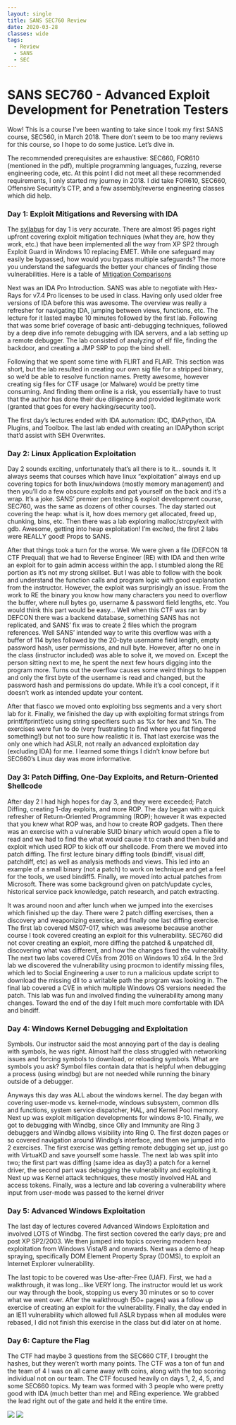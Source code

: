```yaml
---
layout: single
title: SANS SEC760 Review
date: 2020-03-28
classes: wide
tags:
  - Review
  - SANS
  - SEC
---
```


# SANS SEC760 - Advanced Exploit Development for Penetration Testers

Wow! This is a course I’ve been wanting to take since I took my first SANS course, SEC560, in March 2018. There don’t seem to be too many reviews for this course, so I hope to do some justice. Let’s dive in.

The recommended prerequisites are exhaustive: SEC660, FOR610 (mentioned in the pdf), multiple programming languages, fuzzing, reverse engineering code, etc. At this point I did not meet all these recommended requirements, I only started my journey in 2018. I did take FOR610, SEC660, Offensive Security’s CTP, and a few assembly/reverse engineering classes which did help. 


### Day 1: Exploit Mitigations and Reversing with IDA
The [syllabus](https://www.sans.org/course/advanced-exploit-development-penetration-testers) for day 1 is very accurate. There are almost 95 pages right upfront covering exploit mitigation techniques (what they are, how they work, etc.) that have been implemented all the way from XP SP2 through Exploit Guard in Windows 10 replacing EMET. While one safeguard may easily be bypassed, how would you bypass multiple safeguards? The more you understand the safeguards the better your chances of finding those vulnerabilities. Here is a table of [Mitigation Comparisons](https://docs.microsoft.com/en-us/windows/security/threat-protection/microsoft-defender-atp/exploit-protection#mitigation-comparison)

Next was an IDA Pro Introduction. SANS was able to negotiate with Hex-Rays for v7.4 Pro licenses to be used in class. Having only used older free versions of IDA before this was awesome. The overview was really a refresher for navigating IDA, jumping between views, functions, etc. The lecture for it lasted maybe 10 minutes followed by the first lab. Following that was some brief coverage of basic anti-debugging techniques, followed by a deep dive info remote debugging with IDA servers, and a lab setting up a remote debugger. The lab consisted of analyzing of elf file, finding the backdoor, and creating a JMP SRP to pop the bind shell. 

Following that we spent some time with FLIRT and FLAIR. This section was short, but the lab resulted in creating our own sig file for a stripped binary, so we’d be able to resolve function names. Pretty awesome, however creating sig files for CTF usage (or Malware) would be pretty time consuming. And finding them online is a risk, you essentially have to trust that the author has done their due diligence and provided legitimate work (granted that goes for every hacking/security tool).

The first day’s lectures ended with IDA automation: IDC, IDAPython, IDA Plugins, and Toolbox. The last lab ended with creating an IDAPython script that’d assist with SEH Overwrites. 


### Day 2: Linux Application Exploitation
Day 2 sounds exciting, unfortunately that’s all there is to it… sounds it. It always seems that courses which have linux “exploitation” always end up covering topics for both linux/windows (mostly memory management) and then you’ll do a few obscure exploits and pat yourself on the back and it’s a wrap. It’s a joke. SANS’ premier pen testing & exploit development course, SEC760, was the same as dozens of other courses. The day started out covering the heap: what is it, how does memory get allocated, freed up, chunking, bins, etc. Then there was a lab exploring malloc/strcpy/exit with gdb. Awesome, getting into heap exploitation! I’m excited, the first 2 labs were REALLY good! Props to SANS. 

After that things took a turn for the worse. We were given a file (DEFCON 18 CTF Prequal) that we had to Reverse Engineer (RE) with IDA and then write an exploit for to gain admin access within the app. I stumbled along the RE portion as it’s not my strong skillset. But I was able to follow with the book and understand the function calls and program logic with good explanation from the instructor. However, the exploit was surprisingly an issue. From the work to RE the binary you know how many characters you need to overflow the buffer, where null bytes go, username & password field lengths, etc. You would think this part would be easy… Well when this CTF was ran by DEFCON there was a backend database, something SANS has not replicated, and SANS’ fix was to create 2 files which the program references. Well SANS’ intended way to write this overflow was with a buffer of 114 bytes followed by the 20-byte username field length, empty password hash, user permissions, and null byte. However, after no one in the class (instructor included) was able to solve it, we moved on. Except the person sitting next to me, he spent the next few hours digging into the program more. Turns out the overflow causes some weird things to happen and only the first byte of the username is read and changed, but the password hash and permissions do update.  While it’s a cool concept, if it doesn’t work as intended update your content.

After that fiasco we moved onto exploiting bss segments and a very short lab for it. Finally, we finished the day up with exploiting format strings from printf/fprintf/etc using string specifiers such as %x for hex and %n. The exercises were fun to do (very frustrating to find where you fat fingered something!) but not too sure how realistic it is. That last exercise was the only one which had ASLR, not really an advanced exploitation day (excluding IDA) for me. I learned some things I didn’t know before but SEC660’s Linux day was more informative. 


### Day 3: Patch Diffing, One-Day Exploits, and Return-Oriented Shellcode
After day 2 I had high hopes for day 3, and they were exceeded; Patch Diffing, creating 1-day exploits, and more ROP. The day began with a quick refresher of Return-Oriented Programming (ROP); however it was expected that you knew what ROP was, and how to create ROP gadgets. Then there was an exercise with a vulnerable SUID binary which would open a file to read and we had to find the what would cause it to crash and then build and exploit which used ROP to kick off our shellcode. From there we moved into patch diffing. The first lecture binary diffing tools (bindiff, visual diff, patchdiff, etc) as well as analysis methods and views. This led into an example of a small binary (not a patch) to work on technique and get a feel for the tools, we used bindiff5. Finally, we moved into actual patches from Microsoft. There was some background given on patch/update cycles, historical service pack knowledge, patch research, and patch extracting. 

It was around noon and after lunch when we jumped into the exercises which finished up the day. There were 2 patch diffing exercises, then a discovery and weaponizing exercise, and finally one last diffing exercise. The first lab covered MS07-017, which was awesome because another course I took covered creating an exploit for this vulnerability. SEC760 did not cover creating an exploit, more diffing the patched & unpatched dll, discovering what was different, and how the changes fixed the vulnerability. The next two labs covered CVEs from 2016 on Windows 10 x64. In the 3rd lab we discovered the vulnerability using procmon to identify missing files, which led to Social Engineering a user to run a malicious update script to download the missing dll to a writable path the program was looking in. The final lab covered a CVE in which multiple Windows OS versions needed the patch. This lab was fun and involved finding the vulnerability among many changes. Toward the end of the day I felt much more comfortable with IDA and bindiff.


### Day 4: Windows Kernel Debugging and Exploitation
Symbols. Our instructor said the most annoying part of the day is dealing with symbols, he was right. Almost half the class struggled with networking issues and forcing symbols to download, or reloading symbols. What are symbols you ask? Symbol files contain data that is helpful when debugging a process (using windbg) but are not needed while running the binary outside of a debugger.

Anyways this day was ALL about the windows kernel. The day began with covering user-mode vs. kernel-mode, windows subsystem, common dlls and functions, system service dispatcher, HAL, and Kernel Pool memory. Next up was exploit mitigation developments for windows 8-10. Finally, we got to debugging with Windbg, since Olly and Immunity are Ring 3 debuggers and Windbg allows visibility into Ring 0. The first dozen pages or so covered navigation around Windbg’s interface, and then we jumped into 2 exercises. The first exercise was getting remote debugging set up, just go with VirtuaKD and save yourself some hassle. The next lab was split into two; the first part was diffing (same idea as day3) a patch for a kernel driver, the second part was debugging the vulnerability and exploiting it. Next up was Kernel attack techniques, these mostly involved HAL and access tokens. Finally, was a lecture and lab covering a vulnerability where input from user-mode was passed to the kernel driver


### Day 5: Advanced Windows Exploitation
The last day of lectures covered Advanced Windows Exploitation and involved LOTS of Windbg. The first section covered the early days; pre and post XP SP2/2003. We then jumped into topics covering modern heap exploitation from Windows Vista/8 and onwards. Next was a demo of heap spraying, specifically DOM Element Property Spray (DOMS), to exploit an Internet Explorer vulnerability. 

The last topic to be covered was Use-after-Free (UAF). First, we had a walkthrough, it was long…like VERY long. The instructor would let us work our way through the book, stopping us every 30 minutes or so to cover what we went over. After the walkthrough (50+ pages) was a follow up exercise of creating an exploit for the vulnerability. Finally, the day ended in an IE11 vulnerability which allowed full ASLR bypass when all modules were rebased, I did not finish this exercise in the class but did later on at home.


### Day 6: Capture the Flag
The CTF had maybe 3 questions from the SEC660 CTF, I brought the hashes, but they weren’t worth many points. The CTF was a ton of fun and the team of 4 I was on all came away with coins, along with the top scoring individual not on our team. The CTF focused heavily on days 1, 2, 4, 5, and some SEC660 topics. My team was formed with 3 people who were pretty good with IDA (much better than me) and REing experience. We grabbed the lead right out of the gate and held it the entire time. 

![](/assets/images/sans/sec760_ctf.png) ![](/assets/images/sans/sec760_coin.png)
